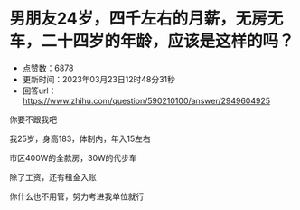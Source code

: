 # 男朋友24岁，四千左右的月薪，无房无车，二十四岁的年龄，应该是这样的吗？
- 点赞数：6878
- 更新时间：2023年03月23日12时48分31秒
- 回答url：https://www.zhihu.com/question/590210100/answer/2949604925
<body>
 <p data-pid="QOmXGt5n">你要不跟我吧</p>
 <p data-pid="SDX_qo0P">我25岁，身高183，体制内，年入15左右</p>
 <p data-pid="62FlB_lw">市区400W的全款房，30W的代步车</p>
 <p data-pid="q-9UllPC">除了工资，还有租金入账</p>
 <p data-pid="AXIcDEPv">你什么也不用管，努力考进我单位就行</p>
</body>